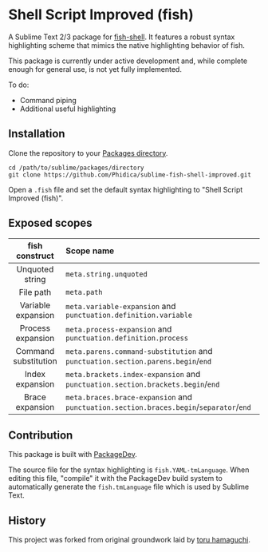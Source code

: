 Shell Script Improved (fish)
============================

A Sublime Text 2/3 package for [fish-shell](https://github.com/fish-shell/fish-shell). It features a robust syntax highlighting scheme that mimics the native highlighting behavior of fish.

This package is currently under active development and, while complete enough for general use, is not yet fully implemented.

To do:
- Command piping
- Additional useful highlighting

Installation
------------

Clone the repository to your [Packages directory](http://docs.sublimetext.info/en/latest/basic_concepts.html#the-packages-directory).

    cd /path/to/sublime/packages/directory
    git clone https://github.com/Phidica/sublime-fish-shell-improved.git

Open a `.fish` file and set the default syntax highlighting to "Shell Script Improved (fish)".

Exposed scopes
--------------

| fish construct       | Scope name
| :------------:       | :----------
| Unquoted string      | `meta.string.unquoted`
| File path            | `meta.path`
| Variable expansion   | `meta.variable-expansion` and `punctuation.definition.variable`
| Process expansion    | `meta.process-expansion` and `punctuation.definition.process`
| Command substitution | `meta.parens.command-substitution` and `punctuation.section.parens.begin`/`end`
| Index expansion      | `meta.brackets.index-expansion` and `punctuation.section.brackets.begin`/`end`
| Brace expansion      | `meta.braces.brace-expansion` and `punctuation.section.braces.begin`/`separator`/`end`

Contribution
------------

This package is built with [PackageDev](https://github.com/SublimeText/PackageDev).

The source file for the syntax highlighting is `fish.YAML-tmLanguage`. When editing this file, "compile" it with the PackageDev build system to automatically generate the `fish.tmLanguage` file which is used by Sublime Text.

History
-------

This project was forked from original groundwork laid by [toru hamaguchi](https://github.com/toru-hamaguchi/sublime-fish-shell).
